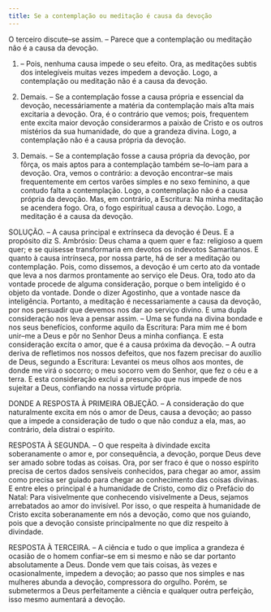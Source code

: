 ```yaml
---
title: Se a contemplação ou meditação é causa da devoção
---
```


O terceiro discute–se assim. – Parece que a contemplação ou meditação não é a causa da devoção.  

1. – Pois, nenhuma causa impede o seu efeito. Ora, as meditações subtis dos intelegíveis muitas vezes impedem a devoção. Logo, a contemplação ou meditação não é a causa da devoção. 

2. Demais. – Se a contemplação fosse a causa própria e essencial da devoção, necessáriamente a matéria da contemplação mais a1ta mais excitaria a devoção. Ora, é o contrário que vemos; pois, frequentem ente excita maior devoção considerarmos a paixão de Cristo e os outros mistérios da sua humanidade, do que a grandeza divina. Logo, a contemplação não é a causa própria da devoção.  

3. Demais. – Se a contemplação fosse a causa própria da devoção, por fôrça, os mais aptos para a contemplação também se–lo–iam para a devoção. Ora, vemos o contrário: a devoção encontrar–se mais frequentemente em certos varões simples e no sexo feminino, a que contudo falta a contemplação. Logo, a contemplação não é a causa própria da devoção.  Mas, em contrário, a Escritura: Na minha meditação se acendera fogo. Ora, o fogo espiritual causa a devoção. Logo, a meditação é a causa da devoção.  

SOLUÇÃO. – A causa principal e extrínseca da devoção é Deus. E a propósito diz S. Ambrósio: Deus chama a quem quer e faz: religioso a quem quer; e se quisesse transformaria em devotos os indevotos Samaritanos. E quanto à causa intrínseca, por nossa parte, há de ser a meditação ou contemplação. Pois, como dissemos, a devoção é um certo ato da vontade que leva a nos darmos prontamente ao serviço ele Deus. Ora, todo ato da vontade procede de alguma consideração, porque o bem inteligido é o objeto da vontade. Donde o dizer Agostinho, que a vontade nasce da inteligência. Portanto, a meditação é necessariamente a causa da devoção, por nos persuadir que devemos nos dar ao serviço divino.  E uma dupla consideração nos leva a pensar assim. – Uma se funda na divina bondade e nos seus benefícios, conforme aquilo da Escritura: Para mim me é bom unir–me a Deus e pôr no Senhor Deus a minha confiança. E esta consideração excita o amor, que é a causa próxima da devoção. – A outra deriva de refletimos nos nossos defeitos, que nos fazem precisar do auxílio de Deus, segundo a Escritura: Levantei os meus olhos aos montes, de donde me virá o socorro; o meu socorro vem do Senhor, que fez o céu e a terra. E esta consideração exclui a presunção que nus impede de nos sujeitar a Deus, confiando na nossa virtude própria.  

DONDE A RESPOSTA À PRIMEIRA OBJEÇÃO. – A consideração do que naturalmente excita em nós o amor de Deus, causa a devoção; ao passo que a impede a consideração de tudo o que não conduz a ela, mas, ao contrário, dela distrai o espírito.  

RESPOSTA À SEGUNDA. – O que respeita à divindade excita soberanamente o amor e, por consequência, a devoção, porque Deus deve ser amado sobre todas as coisas. Ora, por ser fraco é que o nosso espírito precisa de certos dados sensíveis conhecidos, para chegar ao amor, assim como precisa ser guiado para chegar ao conhecimento das coisas divinas. E entre eles o principal é a humanidade de Cristo, como diz o Prefácio do Natal: Para visivelmente que conhecendo visivelmente a Deus, sejamos arrebatados ao amor do invisível. Por isso, o que respeita à humanidade de Cristo excita soberanamente em nós a devoção, como que nos guiando, pois que a devoção consiste principalmente no que diz respeito à divindade.  

RESPOSTA À TERCEIRA. – A ciência e tudo o que implica a grandeza é ocasião de o homem confiar–se em si mesmo e não se dar portanto absolutamente a Deus. Donde vem que tais coisas, às vezes e ocasionalmente, impedem a devoção; ao passo que nos simples e nas mulheres abunda a devoção, compressora do orgulho. Porém, se submetermos a Deus perfeitamente a ciência e qualquer outra perfeição, isso mesmo aumentará a devoção.